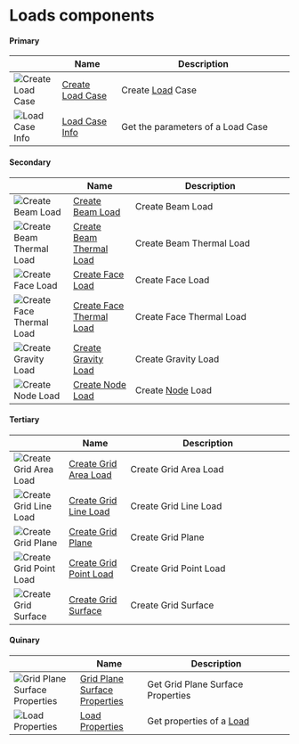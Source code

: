 # Loads components 
<!--- This file has been auto-generated, do not change it manually! Edit the generator here: https://github.com/arup-group/GSA-Grasshopper/tree/main/DocsGeneration --->

#### Primary

|<img width="20"/>   |<img width="200"/> Name |<img width="1000"/> Description |
| ----------- | ----------- | ----------- |
|![Create Load Case](./images/CreateLoadCase.png) |[Create Load Case](gsagh-create-load-case-component.md) |Create [Load](gsagh-load-parameter.md) Case  |
|![Load Case Info](./images/LoadCaseInfo.png) |[Load Case Info](gsagh-load-case-info-component.md) |Get the parameters of a Load Case |

#### Secondary

|<img width="20"/>   |<img width="200"/> Name |<img width="1000"/> Description |
| ----------- | ----------- | ----------- |
|![Create Beam Load](./images/CreateBeamLoad.png) |[Create Beam Load](gsagh-create-beam-load-component.md) |Create Beam Load |
|![Create Beam Thermal Load](./images/CreateBeamThermalLoad.png) |[Create Beam Thermal Load](gsagh-create-beam-thermal-load-component.md) |Create Beam Thermal Load |
|![Create Face Load](./images/CreateFaceLoad.png) |[Create Face Load](gsagh-create-face-load-component.md) |Create Face Load |
|![Create Face Thermal Load](./images/CreateFaceThermalLoad.png) |[Create Face Thermal Load](gsagh-create-face-thermal-load-component.md) |Create Face Thermal Load |
|![Create Gravity Load](./images/CreateGravityLoad.png) |[Create Gravity Load](gsagh-create-gravity-load-component.md) |Create Gravity Load |
|![Create Node Load](./images/CreateNodeLoad.png) |[Create Node Load](gsagh-create-node-load-component.md) |Create [Node](gsagh-node-parameter.md) Load  |

#### Tertiary

|<img width="20"/>   |<img width="200"/> Name |<img width="1000"/> Description |
| ----------- | ----------- | ----------- |
|![Create Grid Area Load](./images/CreateGridAreaLoad.png) |[Create Grid Area Load](gsagh-create-grid-area-load-component.md) |Create Grid Area Load |
|![Create Grid Line Load](./images/CreateGridLineLoad.png) |[Create Grid Line Load](gsagh-create-grid-line-load-component.md) |Create Grid Line Load |
|![Create Grid Plane](./images/CreateGridPlane.png) |[Create Grid Plane](gsagh-create-grid-plane-component.md) |Create Grid Plane |
|![Create Grid Point Load](./images/CreateGridPointLoad.png) |[Create Grid Point Load](gsagh-create-grid-point-load-component.md) |Create Grid Point Load |
|![Create Grid Surface](./images/CreateGridSurface.png) |[Create Grid Surface](gsagh-create-grid-surface-component.md) |Create Grid Surface |

#### Quinary

|<img width="20"/>   |<img width="200"/> Name |<img width="1000"/> Description |
| ----------- | ----------- | ----------- |
|![Grid Plane Surface Properties](./images/GridPlaneSurfaceProperties.png) |[Grid Plane Surface Properties](gsagh-grid-plane-surface-properties-component.md) |Get Grid Plane Surface Properties |
|![Load Properties](./images/LoadProperties.png) |[Load Properties](gsagh-load-properties-component.md) |Get properties of a [Load](gsagh-load-parameter.md)  |


